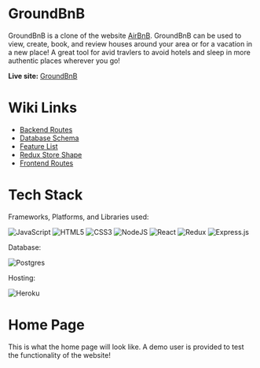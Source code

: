 # GroundBnB

GroundBnB is a clone of the website [AirBnB](https://airbnb.com/). GroundBnB can be used to view, create, book, and review houses around your area or for a vacation in a new place! A great tool for avid travlers to avoid hotels and sleep in more authentic places wherever you go!

**Live site:** [GroundBnB](https://air-bnb-api-project-sept2022.herokuapp.com/)

# Wiki Links

* [Backend Routes](https://github.com/alkezz/API-project/wiki/API-Documentation)
* [Database Schema](https://github.com/alkezz/API-project/wiki/Database-Schema)
* [Feature List](https://github.com/alkezz/API-project/wiki/Feature-List)
* [Redux Store Shape](https://github.com/alkezz/API-project/wiki/Redux-Store-Shape)
* [Frontend Routes](www.google.com)

# Tech Stack

Frameworks, Platforms, and Libraries used:

![JavaScript](https://img.shields.io/badge/javascript-%23323330.svg?style=for-the-badge&logo=javascript&logoColor=%23F7DF1E)
![HTML5](https://img.shields.io/badge/html5-%23E34F26.svg?style=for-the-badge&logo=html5&logoColor=white)
![CSS3](https://img.shields.io/badge/css3-%231572B6.svg?style=for-the-badge&logo=css3&logoColor=white)
![NodeJS](https://img.shields.io/badge/node.js-6DA55F?style=for-the-badge&logo=node.js&logoColor=white)
![React](https://img.shields.io/badge/react-%2320232a.svg?style=for-the-badge&logo=react&logoColor=%2361DAFB)
![Redux](https://img.shields.io/badge/redux-%23593d88.svg?style=for-the-badge&logo=redux&logoColor=white)
![Express.js](https://img.shields.io/badge/express.js-%23404d59.svg?style=for-the-badge&logo=express&logoColor=%2361DAFB)

Database:

![Postgres](https://img.shields.io/badge/postgres-%23316192.svg?style=for-the-badge&logo=postgresql&logoColor=white)

Hosting:

![Heroku](https://img.shields.io/badge/heroku-%23430098.svg?style=for-the-badge&logo=heroku&logoColor=white)

# Home Page
This is what the home page will look like. A demo user is provided to test the functionality of the website!
